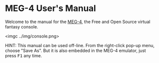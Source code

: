 MEG-4 User's Manual
===================

Welcome to the manual for the [MEG-4](https://tirnanog.codeberg.page), the Free and Open Source virtual fantasy console.

<imgc ../img/console.png>

HINT: This manual can be used off-line. From the <mbr> right-click pop-up menu, choose "Save As". But it is also embedded in the
MEG-4 emulator, just press <kbd>F1</kbd> any time.
